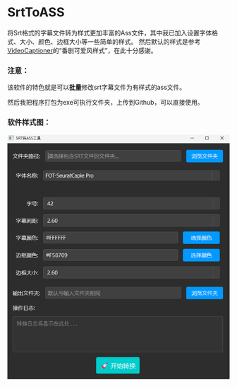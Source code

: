 # SrtToASS

将Srt格式的字幕文件转为样式更加丰富的Ass文件，其中我已加入设置字体格式、大小、颜色、边框大小等一些简单的样式。
然后默认的样式是参考[VideoCaptioner](https://github.com/WEIFENG2333/VideoCaptioner)的“番剧可爱风样式”，在此十分感谢。

### 注意：
该软件的特色就是可以**批量**修改srt字幕文件为有样式的ass文件。

然后我把程序打包为exe可执行文件夹，上传到Github，可以直接使用。

### 软件样式图：
![](./img/image1.png)